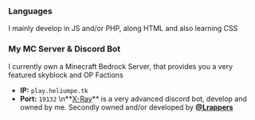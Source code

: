 ### Languages
I mainly develop in JS and/or PHP, along HTML and also learning CSS
### My MC Server & Discord Bot
I currently own a Minecraft Bedrock Server, that provides you a very featured skyblock and OP Factions
- **IP:** `play.heliumpe.tk`
- **Port:** `19132`
\n**[X-Ray](https://discord.ly/x-ray)** is a very advanced discord bot, develop and owned by me.
Secondly owned and/or developed by **[@Lrappers](https://github.com/Lrappers)**
